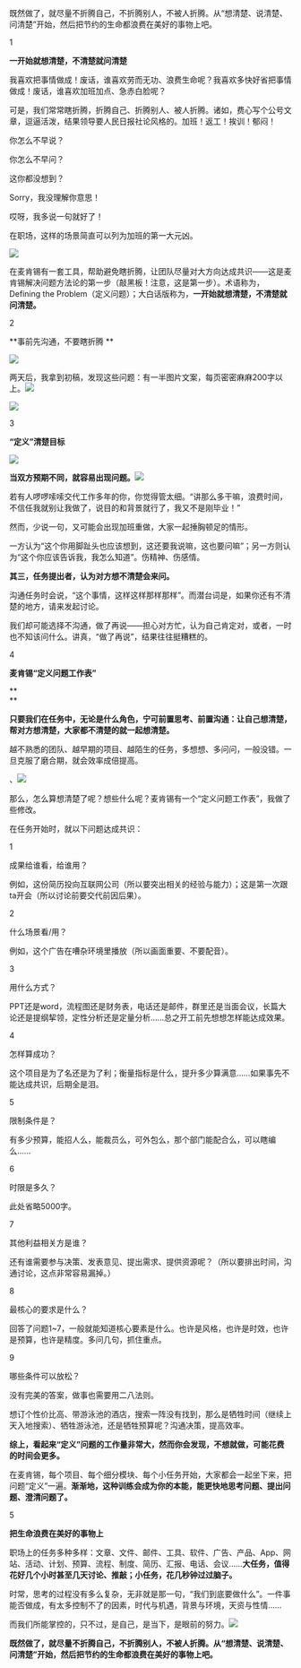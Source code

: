 既然做了，就尽量不折腾自己，不折腾别人，不被人折腾。从“想清楚、说清楚、问清楚”开始，然后把节约的生命都浪费在美好的事物上吧。

1

**一开始就想清楚，不清楚就问清楚**

  


我喜欢把事情做成！废话，谁喜欢劳而无功、浪费生命呢？我喜欢多快好省把事情做成！废话，谁喜欢加班加点、急赤白脸呢？

  


可是，我们常常瞎折腾，折腾自己、折腾别人、被人折腾。诸如，费心写个公号文章，逗逼活泼，结果领导要人民日报社论风格的。加班！返工！挨训！郁闷！

你怎么不早说？

你怎么不早问？  


这你都没想到？

Sorry，我没理解你意思！

哎呀，我多说一句就好了！

  


在职场，这样的场景简直可以列为加班的第一大元凶。

![](https://mmbiz.qpic.cn/mmbiz_png/C06540rPRxNhPbYwSml1icUbTbgibSL4IuyhM5AOsJSA5UUXILatP2LaoElzBDXGwL1Bt72wqqTb8vicHldU5jNeA/640?wx_fmt=png&tp=webp&wxfrom=5&wx_lazy=1&wx_co=1)

  


在麦肯锡有一套工具，帮助避免瞎折腾，让团队尽量对大方向达成共识——这是麦肯锡解决问题方法论的第一步（敲黑板！注意，这是第一步）。术语称为，Defining the Problem（定义问题）；大白话版称为，**一开始就想清楚，不清楚就问清楚。**

  


  


2

**事前先沟通，不要瞎折腾 **

  




![](https://mmbiz.qpic.cn/mmbiz_jpg/bowFNmenr3fT3icxJGmvMLtEsw8gA9Jdmj446BHTODzlhJoAuKE8xiaPTV7vRfta1xetSTK1Zw35QWd2jm6pHtDg/640?wx_fmt=jpeg&tp=webp&wxfrom=5&wx_lazy=1&wx_co=1)

  


两天后，我拿到初稿，发现这些问题：有一半图片文案，每页密密麻麻200字以上。![](https://mmbiz.qpic.cn/mmbiz_jpg/C06540rPRxOQqJ7FvANQDlmpnwWludPdhZIrRAJBYicia5lxYibrpcfRiamJJB2h6DOcoIGS9oaENkiaDt7SUDRD8qQ/640?wx_fmt=jpeg&tp=webp&wxfrom=5&wx_lazy=1&wx_co=1)

  




![](https://mmbiz.qpic.cn/mmbiz_jpg/bowFNmenr3fT3icxJGmvMLtEsw8gA9JdmZuxRCl0nMibCsXCsj5XNwaQLs5DlVYuZic9vd7TmHtkwhJ1YC3W5urFg/640?wx_fmt=jpeg&tp=webp&wxfrom=5&wx_lazy=1&wx_co=1)

  


  


3

**“定义”清楚目标**

  




![](https://mmbiz.qpic.cn/mmbiz_jpg/bowFNmenr3fT3icxJGmvMLtEsw8gA9JdmtQiadobEibmZiaqPUiahiaFgFZVNEl8EjE7wFVCv4qQxhqSMhrqsrTYkNCA/640?wx_fmt=jpeg&tp=webp&wxfrom=5&wx_lazy=1&wx_co=1)

  


**当双方预期不同，就容易出现问题。**![](https://mmbiz.qpic.cn/mmbiz_jpg/C06540rPRxOQqJ7FvANQDlmpnwWludPdibJT2jnpmcVetxmPHNasZ7F4VOoGsWlzqImE2Jicd5EGwb1C4ialqHW9g/640?wx_fmt=jpeg&tp=webp&wxfrom=5&wx_lazy=1&wx_co=1)

  


若有人啰啰嗦嗦交代工作多年的你，你觉得管太细。“讲那么多干嘛，浪费时间，不信任我就别让我做了，说目的和背景就行了，我又不是刚毕业！”

  


然而，少说一句，又可能会出现加班重做，大家一起捶胸顿足的情形。

  


一方认为“这个你用脚趾头也应该想到，这还要我说嘛，这也要问嘛”；另一方则认为“这个你应该告诉我，我怎么知道”。伤精神、伤感情。

  


**其三，任务提出者，认为对方想不清楚会来问。**  


  


沟通任务时会说，“这个事情，这样这样那样那样”。而潜台词是，如果你还有不清楚的地方，请来发起讨论。

  


我们却可能选择不沟通，做了再说——担心对方忙，认为自己肯定对，或者，一时也不知该问什么。讲真，“做了再说”，结果往往挺糟糕的。

  


  


4

**麦肯锡“定义问题工作表”**

**  
**

**只要我们在任务中，无论是什么角色，宁可前置思考、前置沟通：让自己想清楚，帮对方想清楚，大家都不清楚的就一起想清楚。**

  


越不熟悉的团队、越早期的项目、越陌生的任务，多想想、多问问，一般没错。一旦克服了磨合期，就会效率成倍提高。

、![](https://mmbiz.qpic.cn/mmbiz_jpg/C06540rPRxOQqJ7FvANQDlmpnwWludPd5mDGiaib9P6A0BhmaKo0hzRHJvgLlia344VlnPib3bIv8sTqDPBqAoGia3w/640?wx_fmt=jpeg&tp=webp&wxfrom=5&wx_lazy=1&wx_co=1)

  


那么，怎么算想清楚了呢？想些什么呢？麦肯锡有一个“定义问题工作表”，我做了些修改。

  


在任务开始时，就以下问题达成共识：

  


1

成果给谁看，给谁用？

  


例如，这份简历投向互联网公司（所以要突出相关的经验与能力）；这是第一次跟ta开会（所以讨论前要交代前因后果）。  


  


2

什么场景看/用？

  


例如，这个广告在嘈杂环境里播放（所以画面重要、不要配音）。  


  


3

用什么方式？

  


PPT还是word，流程图还是财务表，电话还是邮件，群里还是当面会议，长篇大论还是提纲挈领，定性分析还是定量分析……总之开工前先想想怎样能达成效果。  


  


4

怎样算成功？

  


这个项目是为了名还是为了利；衡量指标是什么，提升多少算满意……如果事先不能达成共识，后期全是泪。

  


5

限制条件是？

  


有多少预算，能招人么，能裁员么，可外包么，那个部门能配合么，可以瞎编么……

  


6

时限是多久？

  


此处省略5000字。  


  


7

其他利益相关方是谁？

  


还有谁需要参与决策、发表意见、提出需求、提供资源呢？（所以要排出时间，沟通讨论，这点非常容易漏掉。）

  


8

最核心的要求是什么？

  


回答了问题1~7，一般就能知道核心要素是什么。也许是风格，也许是时效，也许是预算，也许是精度。多问几句，抓住重点。  


  


9

哪些条件可以放松？

  


没有完美的答案，做事也需要用二八法则。

  


想订个性价比高、带游泳池的酒店，搜索一阵没有找到，那么是牺牲时间（继续上天入地搜索）、牺牲游泳池，还是牺牲预算呢？沟通决策，提高效率。

  


**综上，看起来“定义”问题的工作量非常大，然而你会发现，不想就做，可能花费的时间会更多。**

  


在麦肯锡，每个项目、每个细分模块、每个小任务开始，大家都会一起坐下来，把问题“定义”一遍。**渐渐地，这种训练会成为你的本能，能更快地思考问题、提出问题、澄清问题了。**

  


  


5

**把生命浪费在美好的事物上**

  


职场上的任务多种多样：文章、文件、邮件、工具、软件、广告、产品、App、网站、活动、计划、预算、流程、制度、简历、汇报、电话、会议……**大任务，值得花好几个小时甚至几天讨论、推敲；小任务，花几秒钟过过脑子。**

  


时常，思考的过程没有多么复杂，无非就是那一句，“我们到底要做什么”。一件事能否做成，有太多控制不了的因素，时代与机遇，背景与环境，天资与性情……

  


而我们所能掌控的，只不过，是自己，是当下，是眼前的努力。![](https://mmbiz.qpic.cn/mmbiz_jpg/C06540rPRxOQqJ7FvANQDlmpnwWludPdia8Qevz5ZxiaicKTbJPeibpabW7nWBxm7uYnib9oP2duHlOeJWsWdkJJGRw/640?wx_fmt=jpeg&tp=webp&wxfrom=5&wx_lazy=1&wx_co=1)  


  


**既然做了，就尽量不折腾自己，不折腾别人，不被人折腾。从“想清楚、说清楚、问清楚”开始，然后把节约的生命都浪费在美好的事物上吧。**

